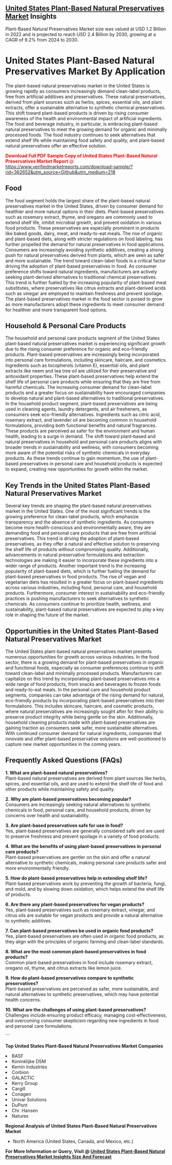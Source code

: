 <h2><a href="https://www.verifiedmarketreports.com/download-sample/?rid=362652&amp;utm_source=Github&amp;utm_medium=218" target="_blank">United States Plant-Based Natural Preservatives Market</a> Insights</h2><p>Plant-Based Natural Preservatives Market size was valued at USD 1.2 Billion in 2022 and is projected to reach USD 2.4 Billion by 2030, growing at a CAGR of 9.2% from 2024 to 2030.</p><p> <h1>United States Plant-Based Natural Preservatives Market By Application</h1> <p>The plant-based natural preservatives market in the United States is growing rapidly as consumers increasingly demand clean-label products, free from artificial additives and preservatives. These natural preservatives, derived from plant sources such as herbs, spices, essential oils, and plant extracts, offer a sustainable alternative to synthetic chemical preservatives. This shift toward plant-based products is driven by rising consumer awareness of the health and environmental impact of artificial ingredients. The food and beverage industry, in particular, is embracing plant-based natural preservatives to meet the growing demand for organic and minimally processed foods. The food industry continues to seek alternatives that extend shelf life while maintaining food safety and quality, and plant-based natural preservatives offer an effective solution. <p><span class=""><span style="color: #ff0000;"><strong>Download Full PDF Sample Copy of United States Plant-Based Natural Preservatives Market Report</strong> @ </span><a href="https://www.verifiedmarketreports.com/download-sample/?rid=362652&amp;utm_source=Github&amp;utm_medium=218" target="_blank">https://www.verifiedmarketreports.com/download-sample/?rid=362652&amp;utm_source=Github&amp;utm_medium=218</a></span></p> </p> <h2>Food</h2> <p>The food segment holds the largest share of the plant-based natural preservatives market in the United States, driven by consumer demand for healthier and more natural options in their diets. Plant-based preservatives such as rosemary extract, thyme, and oregano are commonly used to extend shelf life, inhibit microbial growth, and prevent oxidation in various food products. These preservatives are especially prominent in products like baked goods, dairy, meat, and ready-to-eat meals. The rise of organic and plant-based diets, along with stricter regulations on food labeling, has further propelled the demand for natural preservatives in food applications. Consumers are increasingly avoiding synthetic additives, creating a strong push for natural preservatives derived from plants, which are seen as safer and more sustainable. The trend toward clean-label foods is a critical factor driving the adoption of plant-based preservatives in food. As consumer preference shifts toward natural ingredients, manufacturers are actively seeking plant-derived alternatives to traditional chemical preservatives. This trend is further fueled by the increasing popularity of plant-based meat substitutes, where preservatives like citrus extracts and plant-derived acids such as vinegar are employed to maintain freshness and prevent spoilage. The plant-based preservatives market in the food sector is poised to grow as more manufacturers adopt these ingredients to meet consumer demand for healthier and more transparent food options. <h2>Household & Personal Care Products</h2> <p>The household and personal care products segment of the United States plant-based natural preservatives market is experiencing significant growth due to the rising consumer preference for organic and eco-friendly products. Plant-based preservatives are increasingly being incorporated into personal care formulations, including skincare, haircare, and cosmetics. Ingredients such as tocopherols (vitamin E), essential oils, and plant extracts like neem and tea tree oil are utilized for their preservative and antioxidant properties. These plant-based preservatives help extend the shelf life of personal care products while ensuring that they are free from harmful chemicals. The increasing consumer demand for clean-label products and a greater focus on sustainability have encouraged companies to develop natural and plant-based alternatives to traditional preservatives. In the household product segment, plant-based preservatives are being used in cleaning agents, laundry detergents, and air fresheners, as consumers seek eco-friendly alternatives. Ingredients such as citric acid, rosemary extract, and lavender oil are becoming common in household formulations, providing both functional benefits and natural fragrances. These products are perceived as safer for the environment and human health, leading to a surge in demand. The shift toward plant-based and natural preservatives in household and personal care products aligns with broader trends in sustainability and wellness, with consumers becoming more aware of the potential risks of synthetic chemicals in everyday products. As these trends continue to gain momentum, the use of plant-based preservatives in personal care and household products is expected to expand, creating new opportunities for growth within the market. <h2>Key Trends in the United States Plant-Based Natural Preservatives Market</h2> <p>Several key trends are shaping the plant-based natural preservatives market in the United States. One of the most significant trends is the growing preference for clean-label products, which emphasize transparency and the absence of synthetic ingredients. As consumers become more health-conscious and environmentally aware, they are demanding food and personal care products that are free from artificial preservatives. This trend is driving the adoption of plant-based preservatives, as they offer a natural and effective solution to preserving the shelf life of products without compromising quality. Additionally, advancements in natural preservative formulations and extraction technologies are making it easier to incorporate these ingredients into a wider range of products. Another important trend is the increasing popularity of plant-based diets, which is further fueling the demand for plant-based preservatives in food products. The rise of vegan and vegetarian diets has resulted in a greater focus on plant-based ingredients across various industries, including food, personal care, and household products. Furthermore, consumer interest in sustainability and eco-friendly practices is pushing manufacturers to seek alternatives to synthetic chemicals. As consumers continue to prioritize health, wellness, and sustainability, plant-based natural preservatives are expected to play a key role in shaping the future of the market. <h2>Opportunities in the United States Plant-Based Natural Preservatives Market</h2> <p>The United States plant-based natural preservatives market presents numerous opportunities for growth across various industries. In the food sector, there is a growing demand for plant-based preservatives in organic and functional foods, especially as consumer preferences continue to shift toward clean-label and minimally processed products. Manufacturers can capitalize on this trend by incorporating plant-based preservatives into a wide range of food products, from snacks and beverages to frozen foods and ready-to-eat meals. In the personal care and household product segments, companies can take advantage of the rising demand for natural, eco-friendly products by incorporating plant-based preservatives into their formulations. This includes skincare, haircare, and cosmetic products, where natural preservatives are increasingly sought after for their ability to preserve product integrity while being gentle on the skin. Additionally, household cleaning products made with plant-based preservatives are gaining traction as consumers seek safer, more sustainable alternatives. With continued consumer demand for natural ingredients, companies that innovate and offer plant-based preservative solutions are well-positioned to capture new market opportunities in the coming years. <h2>Frequently Asked Questions (FAQs)</h2> <p><strong>1. What are plant-based natural preservatives?</strong><br>Plant-based natural preservatives are derived from plant sources like herbs, spices, and essential oils, and are used to extend the shelf life of food and other products while maintaining safety and quality.</p> <p><strong>2. Why are plant-based preservatives becoming popular?</strong><br>Consumers are increasingly seeking natural alternatives to synthetic chemicals in food, personal care, and household products, driven by concerns over health and sustainability.</p> <p><strong>3. Are plant-based preservatives safe for use in food?</strong><br>Yes, plant-based preservatives are generally considered safe and are used to preserve freshness and prevent spoilage in a variety of food products.</p> <p><strong>4. What are the benefits of using plant-based preservatives in personal care products?</strong><br>Plant-based preservatives are gentler on the skin and offer a natural alternative to synthetic chemicals, making personal care products safer and more environmentally friendly.</p> <p><strong>5. How do plant-based preservatives help in extending shelf life?</strong><br>Plant-based preservatives work by preventing the growth of bacteria, fungi, and mold, and by slowing down oxidation, which helps extend the shelf life of products.</p> <p><strong>6. Are there any plant-based preservatives for vegan products?</strong><br>Yes, plant-based preservatives such as rosemary extract, vinegar, and citrus oils are suitable for vegan products and provide a natural alternative to synthetic additives.</p> <p><strong>7. Can plant-based preservatives be used in organic food products?</strong><br>Yes, plant-based preservatives are often used in organic food products, as they align with the principles of organic farming and clean-label standards.</p> <p><strong>8. What are the most common plant-based preservatives in food products?</strong><br>Common plant-based preservatives in food include rosemary extract, oregano oil, thyme, and citrus extracts like lemon juice.</p> <p><strong>9. How do plant-based preservatives compare to synthetic preservatives?</strong><br>Plant-based preservatives are perceived as safer, more sustainable, and natural alternatives to synthetic preservatives, which may have potential health concerns.</p> <p><strong>10. What are the challenges of using plant-based preservatives?</strong><br>Challenges include ensuring product efficacy, managing cost-effectiveness, and overcoming consumer skepticism regarding new ingredients in food and personal care formulations.</p> ```</p><p><strong>Top United States Plant-Based Natural Preservatives Market Companies</strong></p><div data-test-id=""><p><li>BASF</li><li> Koninklijke DSM</li><li> Kemin Industries</li><li> Corbion</li><li> GALACTIC</li><li> Kerry Group</li><li> Cargill</li><li> Conagen</li><li> Univar Solutions</li><li> DuPont</li><li> Chr. Hansen</li><li> Naturex</li></p><div><strong>Regional Analysis of&nbsp;United States Plant-Based Natural Preservatives Market</strong></div><ul><li dir="ltr"><p dir="ltr">North America&nbsp;(United States, Canada, and Mexico, etc.)</p></li></ul><p><strong>For More Information or Query, Visit @&nbsp;</strong><strong><a href="https://www.verifiedmarketreports.com/product/plant-based-natural-preservatives-market/?utm_source=Github&amp;utm_medium=218" target="_blank">United States Plant-Based Natural Preservatives Market Insights Size And Forecast</a></strong></p></div>
